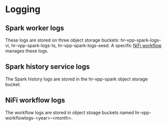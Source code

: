 # Logging

## Spark worker logs

These logs are stored on three object storage buckets: hr-vpp-spark-logs-vi, hr-vpp-spark-logs-ts, hr-vpp-spark-logs-seed.
A specific [NiFi workflow](../../02_Workflows_in_NIFI/) manages these logs.

## Spark history service logs

The Spark history logs are stored in the hr-vpp-spark object storage bucket.

## NiFi workflow logs

The workflow logs are stored in object stoage buckets named hr-vpp-workflowlogs-\<year\>-\<month\>.
